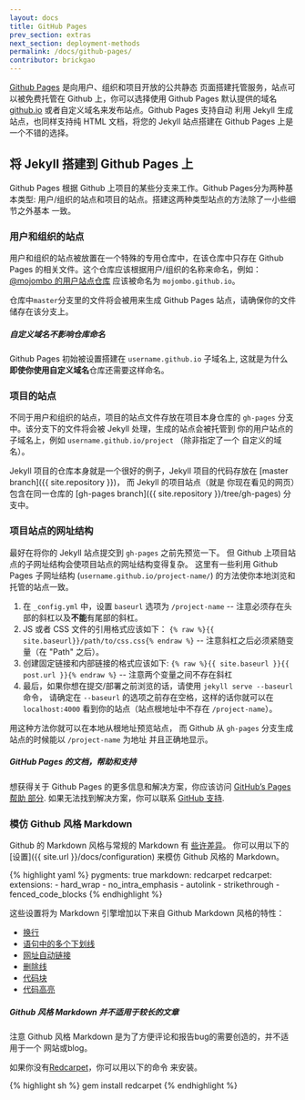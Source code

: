 ```yaml
---
layout: docs
title: GitHub Pages
prev_section: extras
next_section: deployment-methods
permalink: /docs/github-pages/
contributor: brickgao
---
```


[Github Pages](http://pages.github.com) 是向用户、组织和项目开放的公共静态
页面搭建托管服务，站点可以被免费托管在 Github 上，你可以选择使用 Github Pages 
默认提供的域名 [github.io]() 或者自定义域名来发布站点。Github Pages 支持自动
利用 Jekyll 生成站点，也同样支持纯 HTML 文档，将您的 Jekyll 站点搭建在 
Github Pages 上是一个不错的选择。

## 将 Jekyll 搭建到 Github Pages 上

Github Pages 根据 Github 上项目的某些分支来工作。Github Pages分为两种基本类型:
用户/组织的站点和项目的站点。搭建这两种类型站点的方法除了一小些细节之外基本
一致。

### 用户和组织的站点

用户和组织的站点被放置在一个特殊的专用仓库中，在该仓库中只存在 Github Pages 
的相关文件。这个仓库应该根据用户/组织的名称来命名，例如：
[@mojombo 的用户站点仓库](https://github.com/mojombo/mojombo.github.io) 
应该被命名为 `mojombo.github.io`。

仓库中`master`分支里的文件将会被用来生成 Github Pages 站点，请确保你的文件
储存在该分支上。

<div class="note info">
  <h5>自定义域名不影响仓库命名</h5>
  <p>
    Github Pages 初始被设置搭建在 
    <code>username.github.io</code> 子域名上, 这就是为什么
    <strong>即使你使用自定义域名</strong>仓库还需要这样命名。
  </p>
</div>

### 项目的站点

不同于用户和组织的站点，项目的站点文件存放在项目本身仓库的
`gh-pages` 分支中。该分支下的文件将会被 Jekyll 处理，生成的站点会被托管到
你的用户站点的子域名上，例如 `username.github.io/project` （除非指定了一个
自定义的域名）。

Jekyll 项目的仓库本身就是一个很好的例子，Jekyll 项目的代码存放在
[master branch]({{ site.repository }})， 而 Jekyll 的项目站点（就是
你现在看见的网页）包含在同一仓库的 
[gh-pages branch]({{ site.repository }}/tree/gh-pages) 
分支中。

### 项目站点的网址结构

最好在将你的 Jekyll 站点提交到 `gh-pages` 之前先预览一下。
但 Github 上项目站点的子网址结构会使项目站点的网址结构变得复杂。
这里有一些利用 Github Pages 子网址结构 (`username.github.io/project-name/`) 
的方法使你本地浏览和托管的站点一致。

1. 在 `_config.yml` 中，设置 `baseurl` 选项为 `/project-name`
   -- 注意必须存在头部的斜杠以及**不能**有尾部的斜杠。
2. JS 或者 CSS 文件的引用格式应该如下：
   `{% raw %}{{ site.baseurl}}/path/to/css.css{% endraw %}`
   -- 注意斜杠之后必须紧随变量（在 "Path" 之后）。
3. 创建固定链接和内部链接的格式应该如下:
   `{% raw %}{{ site.baseurl }}{{ post.url }}{% endraw %}`
   -- 注意两个变量之间不存在斜杠
4. 最后，如果你想在提交/部署之前浏览的话，请使用 `jekyll serve --baseurl`命令，
   请确定在 `--baseurl` 的选项之前存在空格，这样的话你就可以在 `localhost:4000` 
   看到你的站点（站点根地址中不存在 `/project-name`）。

用这种方法你就可以在本地从根地址预览站点，
而 Github 从 `gh-pages` 分支生成站点的时候能以 `/project-name` 为地址
并且正确地显示。

<div class="note">
  <h5>GitHub Pages 的文档，帮助和支持</h5>
  <p>
    想获得关于 Github Pages 的更多信息和解决方案，你应该访问
    <a href="https://help.github.com/categories/20/articles">GitHub’s Pages 帮助
    部分</a>. 如果无法找到解决方案，你可以联系 <a
    href="https://github.com/contact">GitHub 支持</a>.
  </p>
</div>

### 模仿 Github 风格 Markdown
Github 的 Markdown 风格与常规的 Markdown 有
[些许差异](https://help.github.com/articles/github-flavored-markdown)。
你可以用以下的[设置]({{ site.url }}/docs/configuration)
来模仿 Github 风格的 Markdown。

{% highlight yaml %}
pygments: true
markdown: redcarpet
redcarpet:
  extensions:
    - hard_wrap
    - no_intra_emphasis
    - autolink
    - strikethrough
    - fenced_code_blocks
{% endhighlight %}

这些设置将为 Markdown 引擎增加以下来自 Github Markdown 风格的特性：
* [换行](https://help.github.com/articles/github-flavored-markdown#newlines)
* [语句中的多个下划线](https://help.github.com/articles/github-flavored-markdown#multiple-underscores-in-words)
* [网址自动链接](https://help.github.com/articles/github-flavored-markdown#url-autolinking)
* [删除线](https://help.github.com/articles/github-flavored-markdown#strikethrough)
* [代码块](https://help.github.com/articles/github-flavored-markdown#fenced-code-blocks)
* [代码高亮](https://help.github.com/articles/github-flavored-markdown#syntax-highlighting)

<div class="note info">
  <h5>Github 风格 Markdown 并不适用于较长的文章</h5>
  <p>
    注意 Github 风格 Markdown 是为了方便评论和报告bug的需要创造的，并不适用于一个
    网站或blog。
  </p>
</div>

如果你没有[Redcarpet](https://github.com/vmg/redcarpet)，你可以用以下的命令
来安装。

{% highlight sh %}
gem install redcarpet
{% endhighlight %}

